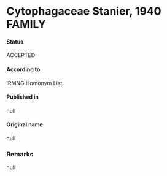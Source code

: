 # Cytophagaceae Stanier, 1940 FAMILY

#### Status
ACCEPTED

#### According to
IRMNG Homonym List

#### Published in
null

#### Original name
null

### Remarks
null